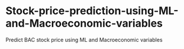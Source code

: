 # Stock-price-prediction-using-ML-and-Macroeconomic-variables
Predict BAC stock price using ML and Macroeconomic variables

